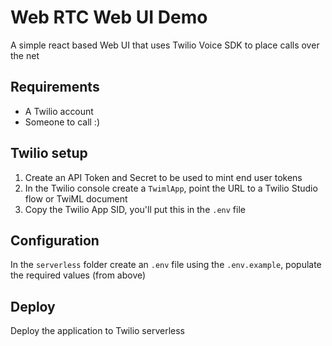 # Web RTC Web UI Demo
A simple react based Web UI that uses Twilio Voice SDK to place calls over the net

## Requirements
- A Twilio account
- Someone to call :)

## Twilio setup
1. Create an API Token and Secret to be used to mint end user tokens
2. In the Twilio console create a `TwimlApp`, point the URL to a Twilio Studio flow or TwiML document
3. Copy the Twilio App SID, you'll put this in the `.env` file

## Configuration
In the `serverless` folder create an `.env` file using the `.env.example`, populate the required values (from above)

## Deploy
Deploy the application to Twilio serverless
